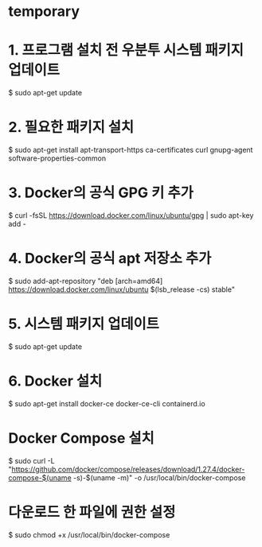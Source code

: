 # temporary
# 1. 프로그램 설치 전 우분투 시스템 패키지 업데이트
$ sudo apt-get update
 
# 2. 필요한 패키지 설치
$ sudo apt-get install apt-transport-https ca-certificates curl gnupg-agent software-properties-common
 
# 3. Docker의 공식 GPG 키 추가
 
$ curl -fsSL https://download.docker.com/linux/ubuntu/gpg | sudo apt-key add -
 
# 4. Docker의 공식 apt 저장소 추가
 
$ sudo add-apt-repository "deb [arch=amd64] https://download.docker.com/linux/ubuntu $(lsb_release -cs) stable"

 
# 5. 시스템 패키지 업데이트
$ sudo apt-get update
 
# 6. Docker 설치
 
$ sudo apt-get install docker-ce docker-ce-cli containerd.io

# Docker Compose 설치
$ sudo curl -L "https://github.com/docker/compose/releases/download/1.27.4/docker-compose-$(uname -s)-$(uname -m)" -o /usr/local/bin/docker-compose

# 다운로드 한 파일에 권한 설정
$ sudo chmod +x /usr/local/bin/docker-compose